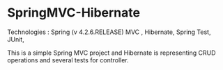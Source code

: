 # SpringMVC-Hibernate
Technologies :
Spring (v 4.2.6.RELEASE) MVC , Hibernate, Spring Test, JUnit, 

This is a simple Spring MVC project and Hibernate is representing CRUD operations and several tests for controller.
